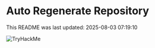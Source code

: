 # Auto Regenerate Repository

This README was last updated: 2025-08-03 07:19:10

 ![TryHackMe](https://tryhackme.com/badge/533634)